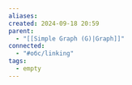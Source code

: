 ```yaml
---
aliases: 
created: 2024-09-18 20:59
parent:
  - "[[Simple Graph (G)|Graph]]"
connected:
  - "#обс/linking"
tags:
  - empty
---
```

